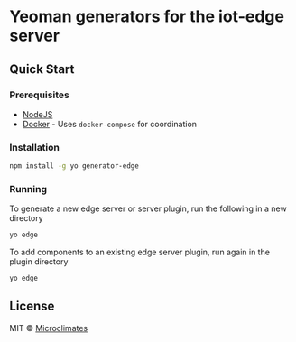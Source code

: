 # Yeoman generators for the iot-edge server

## Quick Start

### Prerequisites

  * [NodeJS](https://nodejs.org)
  * [Docker](https://www.docker.com/products) - Uses `docker-compose` for coordination

### Installation

```bash
npm install -g yo generator-edge
```

### Running

To generate a new edge server or server plugin, run the following in a new directory

```bash
yo edge
```

To add components to an existing edge server plugin, run again in the plugin directory

```bash
yo edge
```

## License

MIT © [Microclimates](https://www.microclimates.com)